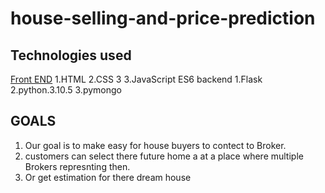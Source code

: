 # house-selling-and-price-prediction

## Technologies used
 <u>Front END</u>
   1.HTML
   2.CSS 3
   3.JavaScript ES6
 backend 
   1.Flask
   2.python.3.10.5
   3.pymongo
## GOALS
   1.   Our goal is to make easy for house buyers to contect to Broker.
   2.   customers can select there future home a at a place where multiple Brokers represnting then.
   3.   Or get estimation for there dream house
